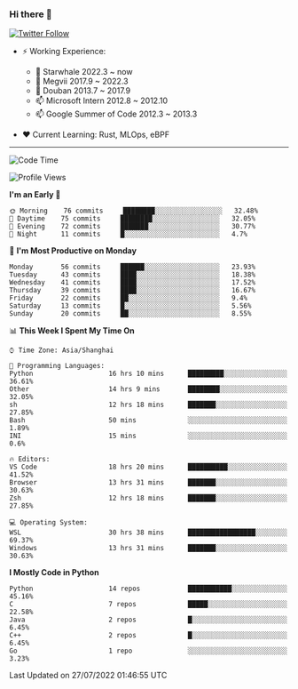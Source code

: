 ### Hi there 👋

[![Twitter Follow](https://img.shields.io/twitter/follow/tianweidut?style=social)](https://twitter.com/tianweidut)

- ⚡ Working Experience:
  - 🔭 Starwhale 2022.3 ~ now
  - 🌱 Megvii 2017.9 ~ 2022.3
  - 🌱 Douban 2013.7 ~ 2017.9
  - 📫 Microsoft Intern 2012.8 ~ 2012.10
  - 📫 Google Summer of Code 2012.3 ~ 2013.3

- ❤️ Current Learning: Rust, MLOps, eBPF

---
<!--START_SECTION:waka-->
![Code Time](http://img.shields.io/badge/Code%20Time-0%20secs-blue)

![Profile Views](http://img.shields.io/badge/Profile%20Views-0-blue)

**I'm an Early 🐤** 

```text
🌞 Morning    76 commits     ████████░░░░░░░░░░░░░░░░░   32.48% 
🌆 Daytime    75 commits     ████████░░░░░░░░░░░░░░░░░   32.05% 
🌃 Evening    72 commits     ███████░░░░░░░░░░░░░░░░░░   30.77% 
🌙 Night      11 commits     █░░░░░░░░░░░░░░░░░░░░░░░░   4.7%

```
📅 **I'm Most Productive on Monday** 

```text
Monday       56 commits     ██████░░░░░░░░░░░░░░░░░░░   23.93% 
Tuesday      43 commits     ████░░░░░░░░░░░░░░░░░░░░░   18.38% 
Wednesday    41 commits     ████░░░░░░░░░░░░░░░░░░░░░   17.52% 
Thursday     39 commits     ████░░░░░░░░░░░░░░░░░░░░░   16.67% 
Friday       22 commits     ██░░░░░░░░░░░░░░░░░░░░░░░   9.4% 
Saturday     13 commits     █░░░░░░░░░░░░░░░░░░░░░░░░   5.56% 
Sunday       20 commits     ██░░░░░░░░░░░░░░░░░░░░░░░   8.55%

```


📊 **This Week I Spent My Time On** 

```text
⌚︎ Time Zone: Asia/Shanghai

💬 Programming Languages: 
Python                   16 hrs 10 mins      █████████░░░░░░░░░░░░░░░░   36.61% 
Other                    14 hrs 9 mins       ████████░░░░░░░░░░░░░░░░░   32.05% 
sh                       12 hrs 18 mins      ███████░░░░░░░░░░░░░░░░░░   27.85% 
Bash                     50 mins             ░░░░░░░░░░░░░░░░░░░░░░░░░   1.89% 
INI                      15 mins             ░░░░░░░░░░░░░░░░░░░░░░░░░   0.6%

🔥 Editors: 
VS Code                  18 hrs 20 mins      ██████████░░░░░░░░░░░░░░░   41.52% 
Browser                  13 hrs 31 mins      ███████░░░░░░░░░░░░░░░░░░   30.63% 
Zsh                      12 hrs 18 mins      ███████░░░░░░░░░░░░░░░░░░   27.85%

💻 Operating System: 
WSL                      30 hrs 38 mins      █████████████████░░░░░░░░   69.37% 
Windows                  13 hrs 31 mins      ███████░░░░░░░░░░░░░░░░░░   30.63%

```

**I Mostly Code in Python** 

```text
Python                   14 repos            ███████████░░░░░░░░░░░░░░   45.16% 
C                        7 repos             █████░░░░░░░░░░░░░░░░░░░░   22.58% 
Java                     2 repos             █░░░░░░░░░░░░░░░░░░░░░░░░   6.45% 
C++                      2 repos             █░░░░░░░░░░░░░░░░░░░░░░░░   6.45% 
Go                       1 repo              ░░░░░░░░░░░░░░░░░░░░░░░░░   3.23%

```



 Last Updated on 27/07/2022 01:46:55 UTC
<!--END_SECTION:waka-->